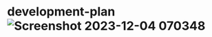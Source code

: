 # development-plan![Screenshot 2023-12-04 070348](https://github.com/iabdulrehman9/development-plan/assets/117710668/8f45088a-47c1-432c-a7b8-36b2fc38fc3f)
